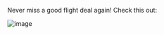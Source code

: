 Never miss a good flight deal again!
Check this out:

![image](https://github.com/gstgrace/passion-projects/assets/105472929/32ab58bd-cb4b-48df-a890-e119c96b1931)
